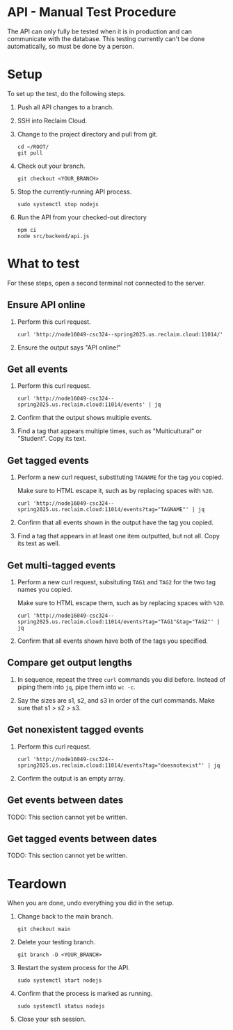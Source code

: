 # API - Manual Test Procedure

The API can only fully be tested when it is in production and can communicate with the database.
This testing currently can't be done automatically, so must be done by a person.

# Setup

To set up the test, do the following steps.

1. Push all API changes to a branch.

2. SSH into Reclaim Cloud.

3. Change to the project directory and pull from git.
   ```
   cd ~/ROOT/
   git pull
   ```

4. Check out your branch.
   ```
   git checkout <YOUR_BRANCH>
   ```

5. Stop the currently-running API process.
   ```
   sudo systemctl stop nodejs
   ```

6. Run the API from your checked-out directory
   ```
   npm ci
   node src/backend/api.js
   ```

# What to test

For these steps, open a second terminal not connected to the server. 

## Ensure API online

1. Perform this curl request.
   ```
   curl 'http://node16049-csc324--spring2025.us.reclaim.cloud:11014/'
   ```

2. Ensure the output says "API online!"

## Get all events

1. Perform this curl request.
   ```
   curl 'http://node16049-csc324--spring2025.us.reclaim.cloud:11014/events' | jq
   ```

2. Confirm that the output shows multiple events.

3. Find a tag that appears multiple times, such as "Multicultural" or "Student". Copy its text.

## Get tagged events

1. Perform a new curl request, substituting `TAGNAME` for the tag you copied.

   Make sure to HTML escape it, such as by replacing spaces with `%20`.
   ```
   curl 'http://node16049-csc324--spring2025.us.reclaim.cloud:11014/events?tag="TAGNAME"' | jq
   ```

2. Confirm that all events shown in the output have the tag you copied.

3. Find a tag that appears in at least one item outputted, but not all. Copy its text as well.

## Get multi-tagged events

1. Perform a new curl request, subsituting `TAG1` and `TAG2` for the two tag names you copied.

   Make sure to HTML escape them, such as by replacing spaces with `%20`.
   ```
   curl 'http://node16049-csc324--spring2025.us.reclaim.cloud:11014/events?tag="TAG1"&tag="TAG2"' | jq
   ```

2. Confirm that all events shown have both of the tags you specified.

## Compare get output lengths

1. In sequence, repeat the three `curl` commands you did before. Instead of piping them into `jq`, pipe them into `wc -c`.

2. Say the sizes are s1, s2, and s3 in order of the curl commands. Make sure that s1 > s2 > s3.

## Get nonexistent tagged events

1. Perform this curl request.
   ```
   curl 'http://node16049-csc324--spring2025.us.reclaim.cloud:11014/events?tag="doesnotexist"' | jq
   ```

2. Confirm the output is an empty array.

## Get events between dates

TODO: This section cannot yet be written.

## Get tagged events between dates

TODO: This section cannot yet be written.

# Teardown

When you are done, undo everything you did in the setup.

1. Change back to the main branch.
   ```
   git checkout main
   ```

2. Delete your testing branch.
   ```
   git branch -D <YOUR_BRANCH>
   ```

3. Restart the system process for the API.
   ```
   sudo systemctl start nodejs
   ```

4. Confirm that the process is marked as running.
   ```
   sudo systemctl status nodejs
   ```

5. Close your ssh session.
